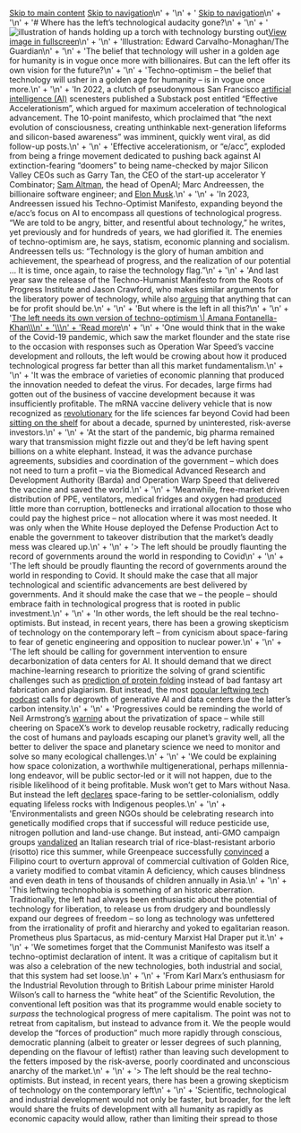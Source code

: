 [Skip to main content](https://www.theguardian.com/commentisfree/ng-interactive/2025/mar/11/democrats-liberal-technology-innovation#maincontent) [Skip to navigation](https://www.theguardian.com/commentisfree/ng-interactive/2025/mar/11/democrats-liberal-technology-innovation#navigation)\n' +
    '\n' +
    ' [Skip to navigation](https://www.theguardian.com/commentisfree/ng-interactive/2025/mar/11/democrats-liberal-technology-innovation#navigation)\n' +
    '\n' +
    '# Where has the left’s technological audacity gone?\n' +
    '\n' +
    '![illustration of hands holding up a torch with technology bursting out](https://i.guim.co.uk/img/media/3d587f8973f4d2ace41a2800e64ee852180c5635/0_0_2386_3000/master/2386.jpg?width=445&dpr=1&s=none&crop=none)[View image in fullscreen](https://www.theguardian.com/commentisfree/ng-interactive/2025/mar/11/democrats-liberal-technology-innovation#img-1)\n' +
    '\n' +
    'Illustration: Edward Carvalho-Monaghan/The Guardian\n' +
    '\n' +
    'The belief that technology will usher in a golden age for humanity is in vogue once more with billionaires. But can the left offer its own vision for the future?\n' +
    '\n' +
    'Techno-optimism – the belief that technology will usher in a golden age for humanity – is in vogue once more.\n' +
    '\n' +
    'In 2022, a clutch of pseudonymous San Francisco [artificial intelligence (AI)](https://www.theguardian.com/technology/artificialintelligenceai) scenesters published a Substack post entitled “Effective Accelerationism”, which argued for maximum acceleration of technological advancement. The 10-point manifesto, which proclaimed that “the next evolution of consciousness, creating unthinkable next-generation lifeforms and silicon-based awareness” was imminent, quickly went viral, as did follow-up posts.\n' +
    '\n' +
    'Effective accelerationism, or “e/acc”, exploded from being a fringe movement dedicated to pushing back against AI extinction-fearing “doomers” to being name-checked by major Silicon Valley CEOs such as Garry Tan, the CEO of the start-up accelerator Y Combinator; [Sam Altman](https://www.theguardian.com/technology/sam-altman), the head of OpenAI; Marc Andreessen, the billionaire software engineer; and [Elon Musk](https://www.theguardian.com/technology/elon-musk).\n' +
    '\n' +
    'In 2023, Andreessen issued his Techno-Optimist Manifesto, expanding beyond the e/acc’s focus on AI to encompass all questions of technological progress. “We are told to be angry, bitter, and resentful about technology,” he writes, yet previously and for hundreds of years, we had glorified it. The enemies of techno-optimism are, he says, statism, economic planning and socialism. Andreessen tells us: “Technology is the glory of human ambition and achievement, the spearhead of progress, and the realization of our potential … It is time, once again, to raise the technology flag.”\n' +
    '\n' +
    'And last year saw the release of the Techno-Humanist Manifesto from the Roots of Progress Institute and Jason Crawford, who makes similar arguments for the liberatory power of technology, while also [arguing](https://x.com/jasoncrawford/status/1810426698158252361?s=61&t=ptV-bnZdHxrJCT9WTAVCIw) that anything that can be for profit should be.\n' +
    '\n' +
    'But where is the left in all this?\n' +
    '\n' +
    '[The left needs its own version of techno-optimism \\| Amana Fontanella-Khan\\\\\n' +
    '\\\\\n' +
    'Read more](https://www.theguardian.com/commentisfree/2025/mar/10/technology-breakthrough-polycrisis)\n' +
    '\n' +
    'One would think that in the wake of the Covid-19 pandemic, which saw the market flounder and the state rise to the occasion with responses such as Operation War Speed’s vaccine development and rollouts, the left would be crowing about how it produced technological progress far better than all this market fundamentalism.\n' +
    '\n' +
    'It was the embrace of varieties of economic planning that produced the innovation needed to defeat the virus. For decades, large firms had gotten out of the business of vaccine development because it was insufficiently profitable. The mRNA vaccine delivery vehicle that is now recognized as [revolutionary](https://www.nature.com/articles/s41591-022-02061-1) for the life sciences far beyond Covid had been [sitting on the shelf](https://ifp.org/progress-deferred-lessons-from-mrna-vaccine-development/) for about a decade, spurned by uninterested, risk-averse investors.\n' +
    '\n' +
    'At the start of the pandemic, big pharma remained wary that transmission might fizzle out and they’d be left having spent billions on a white elephant. Instead, it was the advance purchase agreements, subsidies and coordination of the government – which does not need to turn a profit – via the Biomedical Advanced Research and Development Authority (Barda) and Operation Warp Speed that delivered the vaccine and saved the world.\n' +
    '\n' +
    'Meanwhile, free-market driven distribution of PPE, ventilators, medical fridges and oxygen had [produced](https://jacobin.com/2021/04/neoliberal-state-failure-covid-19-vaccine-distribution) little more than corruption, bottlenecks and irrational allocation to those who could pay the highest price – not allocation where it was most needed. It was only when the White House deployed the Defense Production Act to enable the government to takeover distribution that the market’s deadly mess was cleared up.\n' +
    '\n' +
    '> The left should be proudly flaunting the record of governments around the world in responding to Covid\n' +
    '\n' +
    'The left should be proudly flaunting the record of governments around the world in responding to Covid. It should make the case that all major technological and scientific advancements are best delivered by governments. And it should make the case that we – the people – should embrace faith in technological progress that is rooted in public investment.\n' +
    '\n' +
    'In other words, the left should be the real techno-optimists. But instead, in recent years, there has been a growing skepticism of technology on the contemporary left – from cynicism about space-faring to fear of genetic engineering and opposition to nuclear power.\n' +
    '\n' +
    'The left should be calling for government intervention to ensure decarbonization of data centers for AI. It should demand that we direct machine-learning research to prioritize the solving of grand scientific challenges such as [prediction of protein folding](https://www.nytimes.com/2023/07/11/opinion/ezra-klein-podcast-demis-hassabis.html) instead of bad fantasy art fabrication and plagiarism. But instead, the most [popular leftwing tech podcast](https://x.com/parismarx/status/1809223643676754098?s=61&t=ptV-bnZdHxrJCT9WTAVCIw) calls for degrowth of generative AI and data centers due the latter’s carbon intensity.\n' +
    '\n' +
    'Progressives could be reminding the world of Neil Armstrong’s [warning](https://www.space.com/14936-spacex-ceo-elon-musk-60-minutes-interview.html) about the privatization of space – while still cheering on SpaceX’s work to develop reusable rocketry, radically reducing the cost of humans and payloads escaping our planet’s gravity well, all the better to deliver the space and planetary science we need to monitor and solve so many ecological challenges.\n' +
    '\n' +
    'We could be explaining how space colonization, a worthwhile multigenerational, perhaps millennia-long endeavor, will be public sector-led or it will not happen, due to the risible likelihood of it being profitable. Musk won’t get to Mars without Nasa. But instead the left [declares](https://www.societyandspace.org/articles/the-settler-logics-of-outer-space) space-faring to be settler-colonialism, oddly equating lifeless rocks with Indigenous peoples.\n' +
    '\n' +
    'Environmentalists and green NGOs should be celebrating research into genetically modified crops that if successful will reduce pesticide use, nitrogen pollution and land-use change. But instead, anti-GMO campaign groups [vandalized](https://www.science.org/content/article/landmark-gene-edited-rice-crop-destroyed-italy) an Italian research trial of rice-blast-resistant arborio (risotto) rice this summer, while Greenpeace successfully [convinced](https://www.theguardian.com/environment/article/2024/may/25/greenpeace-blocks-planting-of-lifesaving-golden-rice-philippines) a Filipino court to overturn approval of commercial cultivation of Golden Rice, a variety modified to combat vitamin A deficiency, which causes blindness and even death in tens of thousands of children annually in Asia.\n' +
    '\n' +
    'This leftwing technophobia is something of an historic aberration. Traditionally, the left had always been enthusiastic about the potential of technology for liberation, to release us from drudgery and boundlessly expand our degrees of freedom – so long as technology was unfettered from the irrationality of profit and hierarchy and yoked to egalitarian reason. Prometheus plus Spartacus, as mid-century Marxist Hal Draper put it.\n' +
    '\n' +
    'We sometimes forget that the Communist Manifesto was itself a techno-optimist declaration of intent. It was a critique of capitalism but it was also a celebration of the new technologies, both industrial and social, that this system had set loose.\n' +
    '\n' +
    'From Karl Marx’s enthusiasm for the Industrial Revolution through to British Labour prime minister Harold Wilson’s call to harness the “white heat” of the Scientific Revolution, the conventional left position was that its programme would enable society to _surpass_ the technological progress of mere capitalism. The point was not to retreat from capitalism, but instead to advance from it. We the people would develop the “forces of production” much more rapidly through conscious, democratic planning (albeit to greater or lesser degrees of such planning, depending on the flavour of leftist) rather than leaving such development to the fetters imposed by the risk-averse, poorly coordinated and unconscious anarchy of the market.\n' +
    '\n' +
    '> The left should be the real techno-optimists. But instead, in recent years, there has been a growing skepticism of technology on the contemporary left\n' + 
    '\n' +
    'Scientific, technological and industrial development would not only be faster, but broader, for the left would share the fruits of development with all humanity as rapidly as economic capacity would allow, rather than limiting their spread to those 